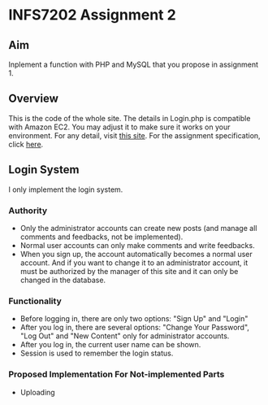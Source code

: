 # INFS7202 Assignment 2
## Aim
Inplement a function with PHP and MySQL that you propose in assignment 1.
## Overview
This is the code of the whole site. The details in Login.php is compatible with Amazon EC2. You may adjust it to make sure it works on your environment.
For any detail, visit [this site](http://ec2-52-40-16-205.us-west-2.compute.amazonaws.com/).
For the assignment specification, click [here](https://github.com/ElizurHz/INFS7202/blob/master/Assignment%20Two%20Spec.pdf).
## Login System
I only implement the login system. 

### Authority
* Only the administrator accounts can create new posts (and manage all comments and feedbacks, not be implemented).
* Normal user accounts can only make comments and write feedbacks.
* When you sign up, the account automatically becomes a normal user account. And if you want to change it to an administrator account, it must be authorized by the manager of this site and it can only be changed in the database.

### Functionality
* Before logging in, there are only two options: "Sign Up" and "Login"
* After you log in, there are several options: "Change Your Password", "Log Out" and "New Content" only for administrator accounts.
* After you log in, the current user name can be shown.
* Session is used to remember the login status.

### Proposed Implementation For Not-implemented Parts
* Uploading
